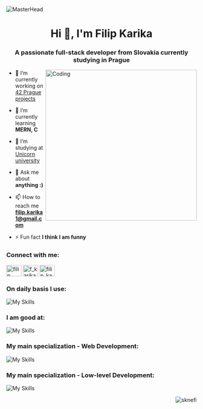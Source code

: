 ![MasterHead](https://i.pinimg.com/originals/bd/56/5d/bd565dcc0a556add0b0a0ed6b26d686e.gif)

<h1 align="center">Hi 👋, I'm Filip Karika</h1>
<h3 align="center">A passionate full-stack developer from Slovakia currently studying in Prague</h3>

<img align="right" alt="Coding" width="400" src="https://i.pinimg.com/originals/98/33/5f/98335fcd764b32cae3780b1e1d5d39b4.gif">

- 🔭 I’m currently working on [42 Prague projects](https://www.42prague.com/)

- 🌱 I’m currently learning **MERN, C**

- 🤝 I’m studying at [Unicorn university](https://unicornuniversity.net/cs/home)

- 💬 Ask me about **anything :)**

- 📫 How to reach me **filip.karika1@gmail.com**

- ⚡ Fun fact **I think I am funny**

<h3 align="left">Connect with me:</h3>
<p align="left">
<a href="https://www.linkedin.com/in/filip-karika-13b5072b0/" target="_blank"><img align="center" src="https://raw.githubusercontent.com/rahuldkjain/github-profile-readme-generator/master/src/images/icons/Social/linked-in-alt.svg" alt="filip karika" height="30" width="40" /></a>
<a href="https://instagram.com/f_karika_" target="_blank"><img align="center" src="https://raw.githubusercontent.com/rahuldkjain/github-profile-readme-generator/master/src/images/icons/Social/instagram.svg" alt="f_karika_" height="30" width="40" /></a>
<a href="https://www.hackerrank.com/filip_karika1" target="_blank"><img align="center" src="https://raw.githubusercontent.com/rahuldkjain/github-profile-readme-generator/master/src/images/icons/Social/hackerrank.svg" alt="filip_karika1" height="30" width="40" /></a>
</p>

<h3 align="left">On daily basis I use:</h3>

![My Skills](https://go-skill-icons.vercel.app/api/icons?i=vscode,chatgpt,githubcopilot,linkedin,slack,discord,brave&perline=4)

<h3 align="left">I am good at:</h3>

![My Skills](https://go-skill-icons.vercel.app/api/icons?i=html,css,javascript,bootstrap,htmx,python&perline=4)

<h3 align="left">My main specialization - Web Development:</h3>

![My Skills](https://go-skill-icons.vercel.app/api/icons?i=react,reactbootstrap,nodejs,expressjs,mongodb,mongoose,insomnia,postman,json,jwt,npm&perline=4)

<h3 align="left">My main specialization - Low-level Development:</h3>

![My Skills](https://go-skill-icons.vercel.app/api/icons?i=c,git,github,arduino,terminal,vim&perline=4)


<p><img align="right" src="https://github-readme-stats.vercel.app/api/top-langs?username=sknefi&show_icons=true&locale=en&layout=compact" alt="sknefi" /></p>
